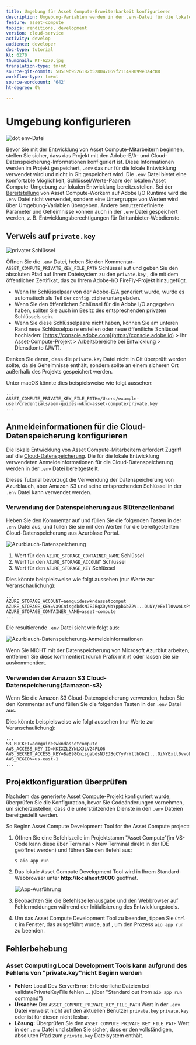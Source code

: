 ```yaml
---
title: Umgebung für Asset Compute-Erweiterbarkeit konfigurieren
description: Umgebung-Variablen werden in der .env-Datei für die lokale Entwicklung beibehalten und zur Bereitstellung von Adobe-E/A-Anmeldeinformationen und Cloud-Datenspeicherung-Anmeldeinformationen verwendet, die für die lokale Entwicklung erforderlich sind.
feature: asset-compute
topics: renditions, development
version: cloud-service
activity: develop
audience: developer
doc-type: tutorial
kt: 6270
thumbnail: KT-6270.jpg
translation-type: tm+mt
source-git-commit: 50519b9526182b528047069f211498099e3a4c88
workflow-type: tm+mt
source-wordcount: '642'
ht-degree: 0%

---
```



# Umgebung konfigurieren

![dot env-Datei](assets/environment-variables/dot-env-file.png)

Bevor Sie mit der Entwicklung von Asset Compute-Mitarbeitern beginnen, stellen Sie sicher, dass das Projekt mit den Adobe-E/A- und Cloud-Datenspeicherung-Informationen konfiguriert ist. Diese Informationen werden im Projekt gespeichert, `.env` das nur für die lokale Entwicklung verwendet wird und nicht in Git gespeichert wird. Die `.env` Datei bietet eine komfortable Möglichkeit, Schlüssel/Werte-Paare der lokalen Asset Compute-Umgebung zur lokalen Entwicklung bereitzustellen. Bei der [Bereitstellung](../deploy/runtime.md) von Asset Compute-Workern auf Adobe I/O Runtime wird die `.env` Datei nicht verwendet, sondern eine Untergruppe von Werten wird über Umgebung-Variablen übergeben. Andere benutzerdefinierte Parameter und Geheimnisse können auch in der `.env` Datei gespeichert werden, z. B. Entwicklungsberechtigungen für Drittanbieter-Webdienste.

## Verweis auf `private.key`

![privater Schlüssel](assets/environment-variables/private-key.png)

Öffnen Sie die `.env` Datei, heben Sie den Kommentar- `ASSET_COMPUTE_PRIVATE_KEY_FILE_PATH` Schlüssel auf und geben Sie den absoluten Pfad auf Ihrem Dateisystem zu den `private.key` , die mit dem öffentlichen Zertifikat, das zu Ihrem Adobe-I/O FireFly-Projekt hinzugefügt.

+ Wenn Ihr Schlüsselpaar von der Adobe-E/A generiert wurde, wurde es automatisch als Teil der `config.zip`heruntergeladen.
+ Wenn Sie den öffentlichen Schlüssel für die Adobe I/O angegeben haben, sollten Sie auch im Besitz des entsprechenden privaten Schlüssels sein.
+ Wenn Sie diese Schlüsselpaare nicht haben, können Sie am unteren Rand neue Schlüsselpaare erstellen oder neue öffentliche Schlüssel hochladen:
   [https://console.adobe.com](https://console.adobe.io) > Ihr Asset-Compute-Projekt > Arbeitsbereiche bei Entwicklung > Dienstkonto (JWT).

Denken Sie daran, dass die `private.key` Datei nicht in Git überprüft werden sollte, da sie Geheimnisse enthält, sondern sollte an einem sicheren Ort außerhalb des Projekts gespeichert werden.

Unter macOS könnte dies beispielsweise wie folgt aussehen:

```
...
ASSET_COMPUTE_PRIVATE_KEY_FILE_PATH=/Users/example-user/credentials/aem-guides-wknd-asset-compute/private.key
...
```

## Anmeldeinformationen für die Cloud-Datenspeicherung konfigurieren

Die lokale Entwicklung von Asset Compute-Mitarbeitern erfordert Zugriff auf die [Cloud-Datenspeicherung](../set-up/accounts-and-services.md#cloud-storage). Die für die lokale Entwicklung verwendeten Anmeldeinformationen für die Cloud-Datenspeicherung werden in der `.env` Datei bereitgestellt.

Dieses Tutorial bevorzugt die Verwendung der Datenspeicherung von Azurblauch, aber Amazon S3 und seine entsprechenden Schlüssel in der `.env` Datei kann verwendet werden.

### Verwendung der Datenspeicherung aus Blütenzellenband

Heben Sie den Kommentar auf und füllen Sie die folgenden Tasten in der `.env` Datei aus, und füllen Sie sie mit den Werten für die bereitgestellten Cloud-Datenspeicherung aus Azurblase Portal.

![Azurblauch-Datenspeicherung](./assets/environment-variables/azure-portal-credentials.png)

1. Wert für den `AZURE_STORAGE_CONTAINER_NAME` Schlüssel
1. Wert für den `AZURE_STORAGE_ACCOUNT` Schlüssel
1. Wert für den `AZURE_STORAGE_KEY` Schlüssel

Dies könnte beispielsweise wie folgt aussehen (nur Werte zur Veranschaulichung):

```
...
AZURE_STORAGE_ACCOUNT=aemguideswkndassetcomput
AZURE_STORAGE_KEY=Va9CnisgdbdsNJEJBqXDyNbYppbGbZ2V...OUNY/eExll0vwoLsPt/OvbM+B7pkUdpEe7zJhg==
AZURE_STORAGE_CONTAINER_NAME=asset-compute
...
```

Die resultierende `.env` Datei sieht wie folgt aus:

![Azurblauch-Datenspeicherung-Anmeldeinformationen](assets/environment-variables/cloud-storage-credentials.png)

Wenn Sie NICHT mit der Datenspeicherung von Microsoft Azurblut arbeiten, entfernen Sie diese kommentiert (durch Präfix mit `#`) oder lassen Sie sie auskommentiert.

### Verwenden der Amazon S3 Cloud-Datenspeicherung{#amazon-s3}

Wenn Sie die Amazon S3 Cloud-Datenspeicherung verwenden, heben Sie den Kommentar auf und füllen Sie die folgenden Tasten in der `.env` Datei aus.

Dies könnte beispielsweise wie folgt aussehen (nur Werte zur Veranschaulichung):

```
...
S3_BUCKET=aemguideswkndassetcompute
AWS_ACCESS_KEY_ID=KKIXZLZYNLXJLV24PLO6
AWS_SECRET_ACCESS_KEY=Ba898CnisgabdsNJEJBqCYyVrYttbGbZ2...OiNYExll0vwoLsPtOv
AWS_REGION=us-east-1
...
```

## Projektkonfiguration überprüfen

Nachdem das generierte Asset Compute-Projekt konfiguriert wurde, überprüfen Sie die Konfiguration, bevor Sie Codeänderungen vornehmen, um sicherzustellen, dass die unterstützenden Dienste in den `.env` Dateien bereitgestellt werden.

So Beginn Asset Compute Development Tool for the Asset Compute project:

1. Öffnen Sie eine Befehlszeile im Projektstamm &quot;Asset Compute&quot;(im VS-Code kann diese über Terminal > New Terminal direkt in der IDE geöffnet werden) und führen Sie den Befehl aus:

   ```
   $ aio app run
   ```

1. Das lokale Asset Compute Development Tool wird in Ihrem Standard-Webbrowser unter __http://localhost:9000__ geöffnet.

   ![App-Ausführung](assets/environment-variables/aio-app-run.png)

1. Beobachten Sie die Befehlszeilenausgabe und den Webbrowser auf Fehlermeldungen während der Initialisierung des Entwicklungstools.
1. Um das Asset Compute Development Tool zu beenden, tippen Sie `Ctrl-C` im Fenster, das ausgeführt wurde, auf , um den Prozess `aio app run` zu beenden.

## Fehlerbehebung

### Asset Computing Local Development Tools kann aufgrund des Fehlens von &quot;private.key&quot;nicht Beginn werden

+ __Fehler:__ Local Dev ServerError: Erforderliche Dateien bei validatePrivateKeyFile fehlen.... (über &quot;Standard out from `aio app run` command&quot;)
+ __Ursache:__ Der `ASSET_COMPUTE_PRIVATE_KEY_FILE_PATH` Wert in der `.env` Datei verweist nicht auf den aktuellen Benutzer `private.key` `private.key` oder ist für diesen nicht lesbar.
+ __Lösung:__ Überprüfen Sie den `ASSET_COMPUTE_PRIVATE_KEY_FILE_PATH` Wert in der `.env` Datei und stellen Sie sicher, dass er den vollständigen, absoluten Pfad zum `private.key` Dateisystem enthält.
